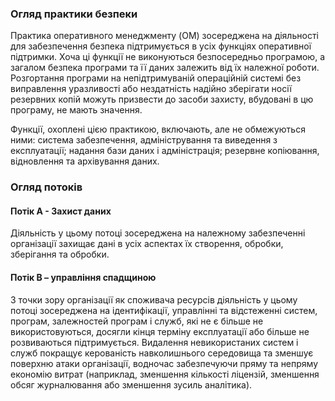 ### Огляд практики безпеки

Практика оперативного менеджменту (OM) зосереджена на діяльності для забезпечення
безпека підтримується в усіх функціях оперативної підтримки. Хоча
ці функції не виконуються безпосередньо програмою, а загалом
безпека програми та її даних залежить від їх належної роботи.
Розгортання програми на непідтримуваній операційній системі без виправлення
уразливості або нездатність надійно зберігати носії резервних копій можуть призвести до
засоби захисту, вбудовані в цю програму, не мають значення.

Функції, охоплені цією практикою, включають, але не обмежуються ними: система
забезпечення, адміністрування та виведення з експлуатації; надання бази даних і
адміністрація; резервне копіювання, відновлення та архівування даних.

### Огляд потоків

#### Потік А - Захист даних
Діяльність у цьому потоці зосереджена на належному забезпеченні організації
захищає дані в усіх аспектах їх створення, обробки, зберігання та обробки.

#### Потік B – управління спадщиною
З точки зору організації як споживача ресурсів
діяльність у цьому потоці зосереджена на ідентифікації, управлінні та відстеженні
систем, програм, залежностей програм і служб, які не є
більше не використовуються, досягли кінця терміну експлуатації або більше не розвиваються
підтримується. Видалення невикористаних систем і служб покращує керованість
навколишнього середовища та зменшує поверхню атаки організації, водночас
забезпечуючи пряму та непряму економію витрат (наприклад, зменшення кількості ліцензій, зменшення
обсяг журналювання або зменшення зусиль аналітика).

